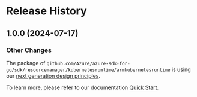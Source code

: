 # Release History

## 1.0.0 (2024-07-17)
### Other Changes

The package of `github.com/Azure/azure-sdk-for-go/sdk/resourcemanager/kubernetesruntime/armkubernetesruntime` is using our [next generation design principles](https://azure.github.io/azure-sdk/general_introduction.html).

To learn more, please refer to our documentation [Quick Start](https://aka.ms/azsdk/go/mgmt).